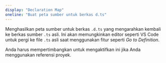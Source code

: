 ```yaml
---
display: "Declaration Map"
oneline: "Buat peta sumber untuk berkas d.ts"
---
```


Menghasilkan peta sumber untuk berkas `.d.ts` yang mengarahkan kembali ke berkas sumber `.ts` asli.
Ini akan memungkinkan editor seperti VS Code untuk pergi ke file `.ts` asli saat menggunakan fitur seperti _Go to Definition_.

Anda harus mempertimbangkan untuk mengaktifkan ini jika Anda menggunakan referensi proyek.
